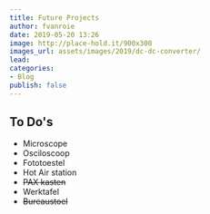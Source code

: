 ```yaml
---
title: Future Projects
author: fvanroie
date: 2019-05-20 13:26
image: http://place-hold.it/900x300
images_url: assets/images/2019/dc-dc-converter/
lead: 
categories:
- Blog
publish: false
---
```


To Do's
---------

- Microscope
- Osciloscoop
- Fototoestel
- Hot Air station
- ~~PAX kasten~~
- Werktafel
- ~~Bureaustoel~~
